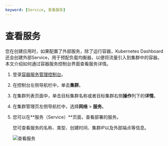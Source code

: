 ```yaml
---
keyword: [Service, 查看服务]
---
```


# 查看服务

您在创建应用时，如果配置了外部服务，除了运行容器，Kubernetes Dashboard还会创建外部Service，用于预配负载均衡器，以便将流量引入到集群中的容器。本文介绍如何通过容器服务控制台界面查看服务详情。

1.  登录[容器服务管理控制台](https://cs.console.aliyun.com)。

2.  在控制台左侧导航栏中，单击**集群**。

3.  在集群列表页面中，单击目标集群名称或者目标集群右侧**操作**列下的**详情**。

4.  在集群管理页左侧导航栏中，选择**网络** \> **服务**。

5.  您可以在**服务（Service）**页面，查看部署的服务。

    您可查看服务的名称、类型、创建时间、集群IP以及外部端点等信息。

    ![查看服务](https://static-aliyun-doc.oss-accelerate.aliyuncs.com/assets/img/zh-CN/0648649951/p10304.png)


